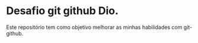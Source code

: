 # Desafio git github Dio.

Este repositório tem como objetivo melhorar as minhas habilidades com git-github.
